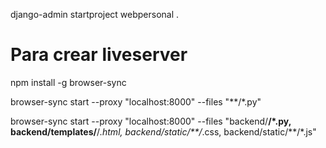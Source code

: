 django-admin startproject webpersonal .





# Para crear liveserver
npm install -g browser-sync

browser-sync start --proxy "localhost:8000" --files "**/*.py"

browser-sync start --proxy "localhost:8000" --files "backend/**/*.py, backend/templates/**/*.html, backend/static/**/*.css, backend/static/**/*.js"
